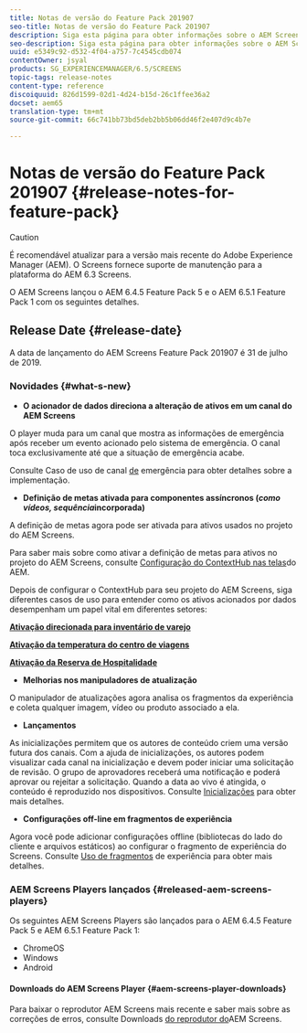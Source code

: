 ```yaml
---
title: Notas de versão do Feature Pack 201907
seo-title: Notas de versão do Feature Pack 201907
description: Siga esta página para obter informações sobre o AEM Screens Feature Pack 201907 lançado em 31 de julho de 2019.
seo-description: Siga esta página para obter informações sobre o AEM Screens Feature Pack 201907 lançado em 31 de julho de 2019.
uuid: e5349c92-d532-4f04-a757-7c4545cdb074
contentOwner: jsyal
products: SG_EXPERIENCEMANAGER/6.5/SCREENS
topic-tags: release-notes
content-type: reference
discoiquuid: 826d1599-02d1-4d24-b15d-26c1ffee36a2
docset: aem65
translation-type: tm+mt
source-git-commit: 66c741bb73bd5deb2bb5b06dd46f2e407d9c4b7e

---
```



# Notas de versão do Feature Pack 201907 {#release-notes-for-feature-pack}

>[!CAUTION]
>
>É recomendável atualizar para a versão mais recente do Adobe Experience Manager (AEM). O Screens fornece suporte de manutenção para a plataforma do AEM 6.3 Screens.

O AEM Screens lançou o AEM 6.4.5 Feature Pack 5 e o AEM 6.5.1 Feature Pack 1 com os seguintes detalhes.

## Release Date {#release-date}

A data de lançamento do AEM Screens Feature Pack 201907 é 31 de julho de 2019.

### Novidades {#what-s-new}

* **O acionador de dados direciona a alteração de ativos em um canal do AEM Screens**

O player muda para um canal que mostra as informações de emergência após receber um evento acionado pelo sistema de emergência. O canal toca exclusivamente até que a situação de emergência acabe.

Consulte Caso de uso de canal [de](emergency-channel.md) emergência para obter detalhes sobre a implementação.

* **Definição de metas ativada para componentes assíncronos (*como vídeos, sequência*incorporada)**

A definição de metas agora pode ser ativada para ativos usados no projeto do AEM Screens.

Para saber mais sobre como ativar a definição de metas para ativos no projeto do AEM Screens, consulte [Configuração do ContextHub nas telas](configuring-context-hub.md)do AEM.

Depois de configurar o ContextHub para seu projeto do AEM Screens, siga diferentes casos de uso para entender como os ativos acionados por dados desempenham um papel vital em diferentes setores:

**[Ativação direcionada para inventário de varejo](retail-inventory-activation.md)**

**[Ativação da temperatura do centro de viagens](local-temperature-activation.md)**

**[Ativação da Reserva de Hospitalidade](hospitality-reservation-activation.md)**

* **Melhorias nos manipuladores de atualização**

O manipulador de atualizações agora analisa os fragmentos da experiência e coleta qualquer imagem, vídeo ou produto associado a ela.

* **Lançamentos**

As inicializações permitem que os autores de conteúdo criem uma versão futura dos canais. Com a ajuda de inicializações, os autores podem visualizar cada canal na inicialização e devem poder iniciar uma solicitação de revisão. O grupo de aprovadores receberá uma notificação e poderá aprovar ou rejeitar a solicitação. Quando a data ao vivo é atingida, o conteúdo é reproduzido nos dispositivos.
Consulte [Inicializações](launches.md) para obter mais detalhes.

* **Configurações off-line em fragmentos de experiência**

Agora você pode adicionar configurações offline (bibliotecas do lado do cliente e arquivos estáticos) ao configurar o fragmento de experiência do Screens. Consulte [Uso de fragmentos](experience-fragments-in-screens.md) de experiência para obter mais detalhes.

### AEM Screens Players lançados {#released-aem-screens-players}

Os seguintes AEM Screens Players são lançados para o AEM 6.4.5 Feature Pack 5 e AEM 6.5.1 Feature Pack 1:

* ChromeOS
* Windows
* Android

#### Downloads do AEM Screens Player {#aem-screens-player-downloads}

Para baixar o reprodutor AEM Screens mais recente e saber mais sobre as correções de erros, consulte Downloads [do reprodutor do](https://download.macromedia.com/screens/)AEM Screens.
